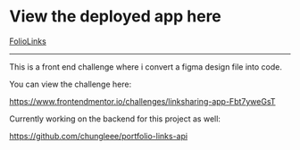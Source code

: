 # View the deployed app here

[FolioLinks](foliolinks.leonchung.ca)

---

This is a front end challenge where i convert a figma design file into code.

You can view the challenge here:

https://www.frontendmentor.io/challenges/linksharing-app-Fbt7yweGsT

Currently working on the backend for this project as well:

https://github.com/chungleee/portfolio-links-api

